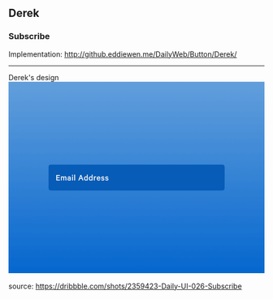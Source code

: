 ## Derek
### Subscribe

Implementation: 
<http://github.eddiewen.me/DailyWeb/Button/Derek/>

----

Derek's design
![subscribe](subscribe.gif)

source: <https://dribbble.com/shots/2359423-Daily-UI-026-Subscribe>